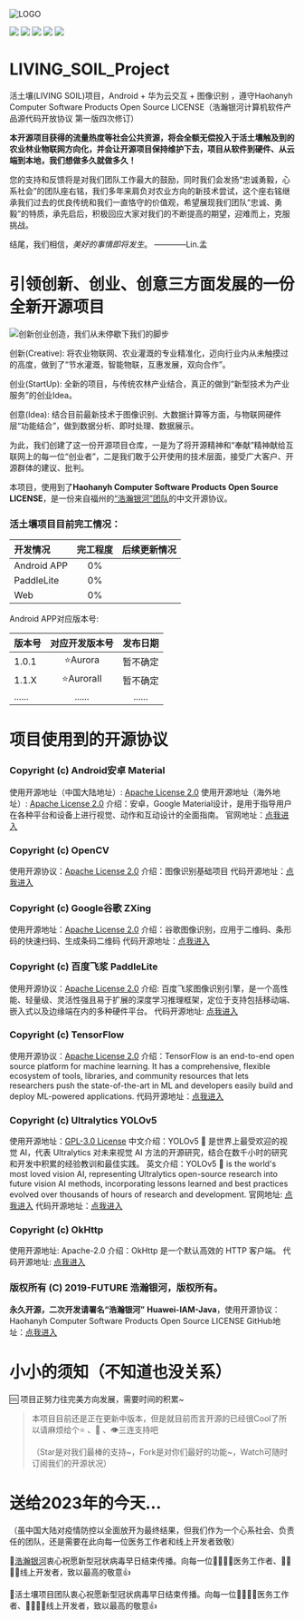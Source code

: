![LOGO](https://gcore.jsdelivr.net/gh/Hny0305Lin/LIVING_SOIL_Project@master/LIVING_SOIL_Resources/LOGO.png)

![](https://img.shields.io/badge/license-Haohanyh%20Computer%20Software%20Products%20Open%20Source%20LICENSE-blue?style=for-the-badge)
![](https://img.shields.io/github/languages/code-size/Hny0305Lin/LIVING_SOIL_Project?style=for-the-badge)
![](https://img.shields.io/github/directory-file-count/Hny0305Lin/LIVING_SOIL_Project?style=for-the-badge)
![](https://img.shields.io/badge/stars-%E2%98%85%E2%98%85%E2%98%85%E2%98%86%E2%98%86-%23fec0cb)
![](https://img.shields.io/github/stars/Hny0305Lin/LIVING_SOIL_Project?color=GREEN&label=GITHUB%20STARS&logo=GITHUB&logoColor=green&style=for-the-badge)
# LIVING_SOIL_Project
活土壤(LIVING SOIL)项目，Android + 华为云交互 + 图像识别 ，遵守Haohanyh Computer Software Products Open Source LICENSE（浩瀚银河计算机软件产品源代码开放协议 第一版四次修订）

**本开源项目获得的流量热度等社会公共资源，将会全额无偿投入于活土壤触及到的农业林业物联网方向化，并会让开源项目保持维护下去，项目从软件到硬件、从云端到本地，我们想做多久就做多久！**

您的支持和反馈将是对我们团队工作最大的鼓励，同时我们会发扬“忠诚勇毅，心系社会”的团队座右铭，我们多年来肩负对农业方向的新技术尝试，这个座右铭继承我们过去的优良传统和我们一直恪守的价值观，希望展现我们团队“忠诚、勇毅”的特质，承先启后，积极回应大家对我们的不断提高的期望，迎难而上，克服挑战。

结尾，我们相信，*美好的事情即将发生*。                      ————Lin.孟

# 引领创新、创业、创意三方面发展的一份全新开源项目
![创新创业创造，我们从未停歇下我们的脚步](https://img.shields.io/badge/LIVING%20SOIL%20-Creative.StartUp.Idea-gray.svg?colorA=007FFC&colorB=4DDDFC&style=for-the-badge)

创新(Creative): 将农业物联网、农业灌溉的专业精准化，迈向行业内从未触摸过的高度，做到了“节水灌溉，智能物联，互惠发展，双向合作”。

创业(StartUp): 全新的项目，与传统农林产业结合，真正的做到“新型技术为产业服务”的创业Idea。

创意(Idea): 结合目前最新技术于图像识别、大数据计算等方面，与物联网硬件层“功能结合”，做到数据分析、即时处理、数据展示。

为此，我们创建了这一份开源项目仓库，一是为了将开源精神和“奉献”精神献给互联网上的每一位“创业者”，二是我们敢于公开使用的技术层面，接受广大客户、开源群体的建议、批判。

本项目，使用到了**Haohanyh Computer Software Products Open Source LICENSE**，是一份来自福州的[“浩瀚银河”团队](https://hexo.haohanyh.com)的中文开源协议。

### 活土壤项目目前完工情况：

| 开发情况 | 完工程度 | 后续更新情况 |
|:----|:----:|:----:|
| Android APP | 0% |  |
| PaddleLite | 0% | |
| Web | 0% |  |

Android APP对应版本号:

| 版本号 | 对应开发版本号 | 发布日期 |
|:----|:----:|:----:|
| 1.0.1 | ⭐Aurora | 暂不确定 |
| 1.1.X | ⭐AuroraII | 暂不确定 |
| ...... | ...... | ...... |

# 项目使用到的开源协议

### Copyright (c) Android安卓 Material

使用开源地址（中国大陆地址）: [Apache License 2.0](https://developer.android.google.cn/license)
使用开源地址（海外地址）: [Apache License 2.0](https://developer.android.google.com/license)
介绍：安卓，Google Material设计，是用于指导用户在各种平台和设备上进行视觉、动作和互动设计的全面指南。
官网地址：[点我进入](https://developer.android.google.cn/guide/topics/ui/look-and-feel?hl=zh-cn)

### Copyright (c) OpenCV

使用开源协议：[Apache License 2.0](https://github.com/opencv/opencv/blob/4.x/LICENSE)
介绍：图像识别基础项目
代码开源地址：[点我进入](https://github.com/opencv/opencv)

### Copyright (c) Google谷歌 ZXing

使用开源地址：[Apache License 2.0](https://github.com/zxing/zxing/blob/master/LICENSE)
介绍：谷歌图像识别，应用于二维码、条形码的快速扫码、生成条码二维码
代码开源地址：[点我进入](https://github.com/zxing/zxing)

### Copyright (c) 百度飞浆 PaddleLite

使用开源协议：[Apache License 2.0](https://github.com/PaddlePaddle/Paddle-Lite/blob/develop/LICENSE)
介绍: 百度飞浆图像识别引擎，是一个高性能、轻量级、灵活性强且易于扩展的深度学习推理框架，定位于支持包括移动端、嵌入式以及边缘端在内的多种硬件平台。
代码开源地址: [点我进入](https://github.com/PaddlePaddle/Paddle-Lite)

### Copyright (c) TensorFlow

使用开源协议：[Apache License 2.0](https://github.com/tensorflow/tensorflow/blob/master/LICENSE)
介绍：TensorFlow is an end-to-end open source platform for machine learning. It has a comprehensive, flexible ecosystem of tools, libraries, and community resources that lets researchers push the state-of-the-art in ML and developers easily build and deploy ML-powered applications.
代码开源地址：[点我进入](https://github.com/tensorflow/tensorflow)

### Copyright (c) Ultralytics YOLOv5

使用开源地址：[GPL-3.0 License](https://github.com/ultralytics/yolov5/blob/master/LICENSE)
中文介绍：YOLOv5 🚀 是世界上最受欢迎的视觉 AI，代表 Ultralytics 对未来视觉 AI 方法的开源研究，结合在数千小时的研究和开发中积累的经验教训和最佳实践。
英文介绍：YOLOv5 🚀 is the world's most loved vision AI, representing Ultralytics open-source research into future vision AI methods, incorporating lessons learned and best practices evolved over thousands of hours of research and development.
官网地址: [点我进入](https://ultralytics.com/yolov5)
代码开源地址：[点我进入](https://github.com/ultralytics/yolov5)

### Copyright (c) OkHttp

使用开源地址: Apache-2.0
介绍：OkHttp 是一个默认高效的 HTTP 客户端。
代码开源地址: [点我进入](https://github.com/square/okhttp)

### 版权所有 (C) 2019-FUTURE 浩瀚银河，版权所有。

**永久开源，二次开发请署名“浩瀚银河”**
**Huawei-IAM-Java**，使用开源协议：Haohanyh Computer Software Products Open Source LICENSE
GitHub地址：[点我进入](https://github.com/Hny0305Lin/Huawei-IAM-Java)

# 小小的须知（不知道也没关系）

🆒 项目正努力往完美方向发展，需要时间的积累~

> 本项目目前还是正在更新中版本，但是就目前而言开源的已经很Cool了所以请麻烦给个⭐ 、🍴 、👁️三连支持吧
>
> （Star是对我们最棒的支持~，Fork是对你们最好的功能~，Watch可随时订阅我们的开源状况）

# 送给2023年的今天...

（虽中国大陆对疫情防控以全面放开为最终结果，但我们作为一个心系社会、负责任的团队，还是需要在此向每一位医务工作者和线上开发者致敬）

🙏[浩瀚银河](https://hexo.haohanyh.com/2022/01/17/2022-ByeByeCOVID-19/)衷心祝愿新型冠状病毒早日结束传播。向每一位👨‍⚕️👩‍⚕️医务工作者、👨‍💼👩‍💼线上开发者，致以最高的敬意👍

🙏活土壤项目团队衷心祝愿新型冠状病毒早日结束传播。向每一位👨‍⚕️👩‍⚕️医务工作者、👨‍💼👩‍💼线上开发者，致以最高的敬意👍
